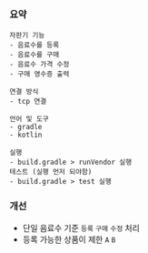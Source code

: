 ### 요약
```
자판기 기능
- 음료수를 등록
- 음료수를 구매
- 음료수 가격 수정
- 구매 영수증 출력

연결 방식
- tcp 연결

언어 및 도구
- gradle
- kotlin

실행
- build.gradle > runVendor 실행
테스트 (실행 먼저 되야함)
- build.gradle > test 실행

``` 

### 개선
- 단일 음료수 기준 `등록` `구매` `수정` 처리
- 등록 가능한 상품이 제한 `A` `B`
